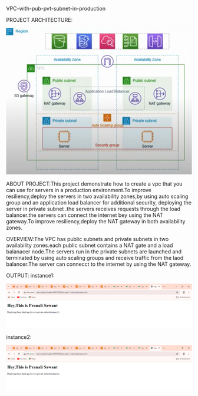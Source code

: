 VPC-with-pub-pvt-subnet-in-production

PROJECT ARCHITECTURE:

![image alt](https://github.com/pranali-sawant20/VPC-with-pub-pvt-subnet-in-production/blob/c3ff1ac73a58e51e87475b461d8ffe76ddca183a/architecture.png) 

ABOUT PROJECT:This project demonstrate how to create a vpc that you can use for servers in a production environment.To improve resiliency,deploy the servers in two availability zones,by using
auto scaling group and an application load balancer for additional security, deploying the server in private subnet .the servers receives requests through the load balancer.the servers can 
connect the internet bey using the NAT gateway.To improve resiliency,deploy the NAT gateway in both availability zones.

OVERVIEW:The VPC has public subnets and private subnets in two availability zones.each public subnet contains a NAT gate and a load balanacer node.The servers run in the private subnets are 
launched and terminated by using auto scaling groups and receive traffic from the laod balancer.The server can connecct to the internet by using
the NAT gateway.

OUTPUT:
instance1:

![image-alt](https://github.com/pranali-sawant20/VPC-with-pub-pvt-subnet-in-production/blob/b4a3ad77efe40e21c1fdbc65b0786214d27fd290/output1.vpc.png)

instance2:

![image-alt](https://github.com/pranali-sawant20/VPC-with-pub-pvt-subnet-in-production/blob/98c02f9f706aa4a4907b80d3388a9b1acc1adc9c/output2.vpc.png)
